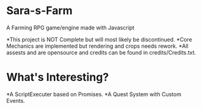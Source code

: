 # Sara-s-Farm
A Farming RPG game/engine made with Javascript

*This project is NOT Complete but will most likely be discontinued.
*Core Mechanics are implemented but rendering and crops needs rework.
*All assests and are opensource and credits can be found in credits/Credits.txt.

# What's Interesting?
*A ScriptExecuter based on Promises.
*A Quest System with Custom Events.
